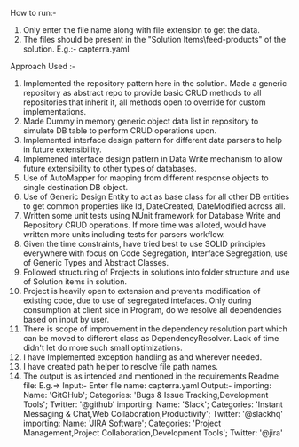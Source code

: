 How to run:-
1. Only enter the file name along with file extension to get the data.
2. The files should be present in the "Solution Items\feed-products" of the solution.
E.g.:- capterra.yaml

Approach Used :-
1. Implemented the repository pattern here in the solution. Made a generic repository as abstract repo to provide basic CRUD methods to all repositories that inherit it, all methods open to override for custom implementations.
2. Made Dummy in memory generic object data list in repository to simulate DB table to perform CRUD operations upon.
3. Implemented interface design pattern for different data parsers to help in future extensibility.
4. Implemened interface design pattern in Data Write mechanism to allow future extensibility to other types of databases.
5. Use of AutoMapper for mapping from different response objects to single destination DB object.
6. Use of Generic Design Entity to act as base class for all other DB entities to get common properties like Id, DateCreated, DateModified across all.
7. Written some unit tests using NUnit framework for Database Write and Repository CRUD operations. If more time was alloted, would have written more units including tests for parsers workflow.
8. Given the time constraints, have tried best to use SOLID principles everywhere with focus on Code Segregation, Interface Segregation, use of Generic Types and Abstract Classes.
9. Followed structuring of Projects in solutions into folder structure and use of Solution items in solution.
10. Project is heavily open to extension and prevents modification of existing code, due to use of segregated intefaces. Only during consumption at client side in Program, do we resolve all dependencies based on input by user.
11. There is scope of improvement in the dependency resolution part which can be moved to different class as DependencyResolver. Lack of time didn't let do more such small optimizations.
12. I have Implemented exception handling as and wherever needed.
13. I have created path helper to resolve file path names.
14. The output is as intended and mentioned in the requirements Readme file:
E.g.=>
Input:-
Enter file name:
capterra.yaml
Output:-
importing: Name: 'GitGHub'; Categories: 'Bugs & Issue Tracking,Development Tools'; Twitter: '@github'
importing: Name: 'Slack'; Categories: 'Instant Messaging & Chat,Web Collaboration,Productivity'; Twitter: '@slackhq'
importing: Name: 'JIRA Software'; Categories: 'Project Management,Project Collaboration,Development Tools'; Twitter: '@jira'
